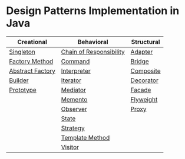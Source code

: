 # Design Patterns Implementation in Java

| **Creational**             | **Behavioral**            | **Structural**          |
|----------------------------|---------------------------|-------------------------|
| [Singleton](./patterns/Singleton)               | [Chain of Responsibility](./patterns/ChainOfResponsibility) | [Adapter](./patterns/Adapter)              |
| [Factory Method](./patterns/FactoryMethod)      | [Command](./patterns/Command)                     | [Bridge](./patterns/Bridge)                |
| [Abstract Factory](./patterns/AbstractFactory)  | [Interpreter](./patterns/Interpreter)             | [Composite](./patterns/Composite)          |
| [Builder](./patterns/Builder)                    | [Iterator](./patterns/Iterator)                   | [Decorator](./patterns/Decorator)          |
| [Prototype](./patterns/Prototype)                | [Mediator](./patterns/Mediator)                   | [Facade](./patterns/Facade)                  |
|                                                    | [Memento](./patterns/Memento)                     | [Flyweight](./patterns/Flyweight)          |
|                                                    | [Observer](./patterns/Observer)                   | [Proxy](./patterns/Proxy)                    |
|                                                    | [State](./patterns/State)                         |                                               |
|                                                    | [Strategy](./patterns/Strategy)                   |                                               |
|                                                    | [Template Method](./patterns/TemplateMethod)     |                                               |
|                                                    | [Visitor](./patterns/Visitor)                     |                                               |

